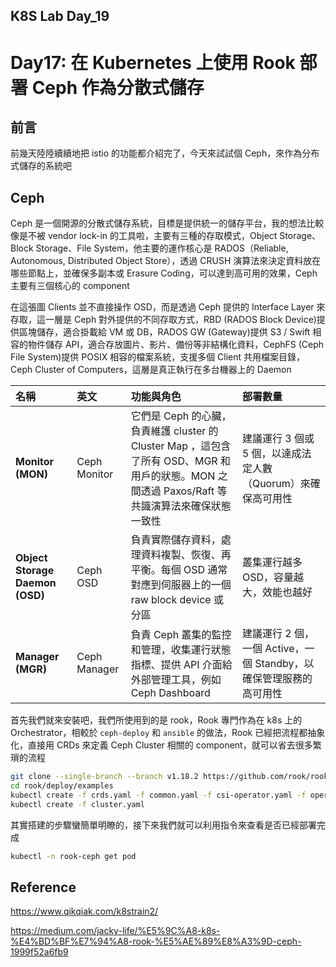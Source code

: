 ## K8S Lab Day_19

# Day17: 在 Kubernetes 上使用 Rook 部署 Ceph 作為分散式儲存

## 前言

前幾天陸陸續續地把 istio 的功能都介紹完了，今天來試試個 Ceph，來作為分布式儲存的系統吧

## Ceph

Ceph 是一個開源的分散式儲存系統，目標是提供統一的儲存平台，我的想法比較像是不被 vendor lock-in 的工具啦，主要有三種的存取模式，Object Storage、Block Storage、File System，他主要的運作核心是 RADOS（Reliable, Autonomous, Distributed Object Store），透過 CRUSH 演算法來決定資料放在哪些節點上，並確保多副本或 Erasure Coding，可以達到高可用的效果，Ceph 主要有三個核心的 component

在這張圖 Clients 並不直接操作 OSD，而是透過 Ceph 提供的 Interface Layer 來存取，這一層是 Ceph 對外提供的不同存取方式，RBD (RADOS Block Device)提供區塊儲存，適合掛載給 VM 或 DB，RADOS GW (Gateway)提供 S3 / Swift 相容的物件儲存 API，適合存放圖片、影片、備份等非結構化資料，CephFS (Ceph File System)提供 POSIX 相容的檔案系統，支援多個 Client 共用檔案目錄，Ceph Cluster of Computers，這層是真正執行在多台機器上的 Daemon

| 名稱                            | 英文         | 功能與角色                                                                                                                                     | 部署數量                                                           |
| :------------------------------ | :----------- | :--------------------------------------------------------------------------------------------------------------------------------------------- | :----------------------------------------------------------------- |
| **Monitor (MON)**               | Ceph Monitor | 它們是 Ceph 的心臟，負責維護 cluster 的 Cluster Map ，這包含了所有 OSD、MGR 和用戶的狀態。MON 之間透過 Paxos/Raft 等共識演算法來確保狀態一致性 | 建議運行 3 個或 5 個，以達成法定人數（Quorum）來確保高可用性       |
| **Object Storage Daemon (OSD)** | Ceph OSD     | 負責實際儲存資料，處理資料複製、恢復、再平衡。每個 OSD 通常對應到伺服器上的一個 raw block device 或分區                                        | 叢集運行越多 OSD，容量越大，效能也越好                             |
| **Manager (MGR)**               | Ceph Manager | 負責 Ceph 叢集的監控和管理，收集運行狀態指標、提供 API 介面給外部管理工具，例如 Ceph Dashboard                                                 | 建議運行 2 個，一個 Active，一個 Standby，以確保管理服務的高可用性 |

首先我們就來安裝吧，我們所使用到的是 rook，Rook 專門作為在 k8s 上的 Orchestrator，相較於 `ceph-deploy` 和 `ansible` 的做法，Rook 已經把流程都抽象化，直接用 CRDs 來定義 Ceph Cluster 相關的 component，就可以省去很多繁瑣的流程

```bash
git clone --single-branch --branch v1.18.2 https://github.com/rook/rook.git
cd rook/deploy/examples
kubectl create -f crds.yaml -f common.yaml -f csi-operator.yaml -f operator.yaml
kubectl create -f cluster.yaml
```

其實搭建的步驟蠻簡單明瞭的，接下來我們就可以利用指令來查看是否已經部署完成

```bash
kubectl -n rook-ceph get pod
```

## Reference

https://www.qikqiak.com/k8strain2/

https://medium.com/jacky-life/%E5%9C%A8-k8s-%E4%BD%BF%E7%94%A8-rook-%E5%AE%89%E8%A3%9D-ceph-1999f52a6fb9
